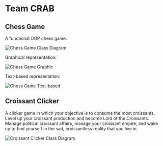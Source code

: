 # Team CRAB

## Chess Game

A functional OOP chess game.

![Chess Game Class Diagram](https://github.com/TomoCroissant/Crab/blob/main/Images/Untitled%20Diagram.drawio.png?raw=true)

Graphical representation:

![Chess Game Graphic](https://github.com/TomoCroissant/Crab/blob/main/Images/Screenshot%202023-03-03%203.28.52%20PM.png?raw=true)

Text-based representation:

![Chess Game Text-based](https://github.com/TomoCroissant/Crab/blob/main/Images/chessText.png?raw=true)

## Croissant Clicker

A clicker game in which your objective is to consume the most croissants. Level up your croissant production and become Lord of the Croissants. Manage political croissant affairs, manage your croissant empire, and wake up to find yourself in the sad, croissantless reality that you live in.

![Croissant Clicker Class Diagram](https://github.com/TomoCroissant/Crab/blob/main/Images/croissantClickerDiagram.png?raw=true)

